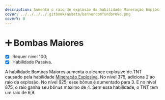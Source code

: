 ```yaml
---
description: Aumenta o raio de explosão da habilidade Mineração Explosiva.
cover: ../../../../.gitbook/assets/bannercomfundorevo.png
coverY: 0
---
```


# ➕ Bombas Maiores

* [x] Requer nível 100;
* [x] Habilidade Passiva.

A habilidade Bombas Maiores aumenta o alcance explosivo de TNT causado pela habilidade [Mineração Explosiva](mineracao-explosiva.md). No nível 375, adiciona 2 ao raio da explosão. No nível 625, esse bônus é aumentado para 3. E no nível 875, o raio ganha seu bônus máximo de 4. Sem essa habilidade, o TNT tem um raio de 6,9.
